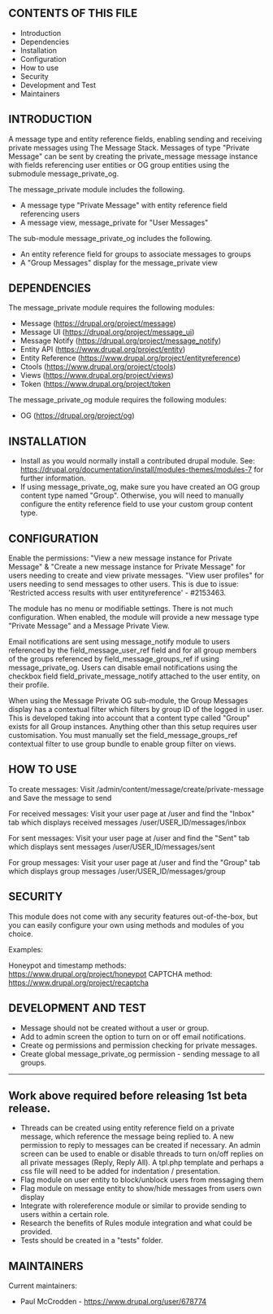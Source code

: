CONTENTS OF THIS FILE
---------------------
 * Introduction
 * Dependencies
 * Installation
 * Configuration
 * How to use
 * Security
 * Development and Test
 * Maintainers

INTRODUCTION
------------
A message type and entity reference fields, enabling sending and receiving 
private messages using The Message Stack. Messages of type "Private Message" can 
be sent by creating the private_message message instance with fields referencing 
user entities or OG group entities using the submodule message_private_og.

The message_private module includes the following.
+ A message type "Private Message" with entity reference field referencing users
+ A message view, message_private for "User Messages"

The sub-module message_private_og includes the following.
+ An entity reference field for groups to associate messages to groups
+ A "Group Messages" display for the message_private view


DEPENDENCIES
------------
The message_private module requires the following modules:
 * Message (https://drupal.org/project/message)
 * Message UI (https://drupal.org/project/message_ui)
 * Message Notify (https://drupal.org/project/message_notify)
 * Entity API (https://www.drupal.org/project/entity)
 * Entity Reference (https://www.drupal.org/project/entityreference)
 * Ctools (https://www.drupal.org/project/ctools)
 * Views (https://www.drupal.org/project/views)
 * Token (https://www.drupal.org/project/token

The message_private_og module requires the following modules:
 * OG (https://drupal.org/project/og)


INSTALLATION
------------
 * Install as you would normally install a contributed drupal module. See:
   https://drupal.org/documentation/install/modules-themes/modules-7
   for further information.
 * If using message_private_og, make sure you have created an OG group content
   type named "Group". Otherwise, you will need to manually configure the entity 
   reference field to use your custom group content type.


CONFIGURATION
-------------
Enable the permissions: 
"View a new message instance for Private Message" &
"Create a new message instance for Private Message" for users needing to create
and view private messages.
"View user profiles" for users needing to send messages to other users. This is
due to issue: 'Restricted access results with user entityreference' - #2153463.

The module has no menu or modifiable settings.  There is not much
configuration.  When enabled, the module will provide a new message type
"Private Message" and a Message Private View.

Email notifications are sent using message_notify module to users referenced by 
the field_message_user_ref field and for all group members of the groups 
referenced by field_message_groups_ref if using message_private_og. Users can
disable email notifications using the checkbox field 
field_private_message_notify attached to the user entity, on their profile.

When using the Message Private OG sub-module, the Group Messages display has
a contextual filter which filters by group ID of the logged in user. This is
developed taking into account that a content type called "Group" exists for all
Group instances. Anything other than this setup requires user customisation. You
must manually set the field_message_groups_ref contextual filter to use group
bundle to enable group filter on views.

HOW TO USE
----------
To create messages:
Visit /admin/content/message/create/private-message and Save the message to send

For received messages:
Visit your user page at /user and find the "Inbox" tab which displays received
messages /user/USER_ID/messages/inbox

For sent messages:
Visit your user page at /user and find the "Sent" tab which displays sent
messages /user/USER_ID/messages/sent

For group messages:
Visit your user page at /user and find the "Group" tab which displays group
messages /user/USER_ID/messages/group

SECURITY
--------
This module does not come with any security features out-of-the-box, but you can
easily configure your own using methods and modules of you choice.

Examples:

Honeypot and timestamp methods: https://www.drupal.org/project/honeypot
CAPTCHA method: https://www.drupal.org/project/recaptcha


DEVELOPMENT AND TEST
------------------
 * Message should not be created without a user or group.
 * Add to admin screen the option to turn on or off email notifications.
 * Create og permissions and permission checking for private messages.
 * Create global message_private_og permission - sending message to all groups.
 -------------------------------------------------------------------------------
 Work above required before releasing 1st beta release.
 -------------------------------------------------------------------------------
 * Threads can be created using entity reference field on a private message, 
   which reference the message being replied to. A new permission to reply to 
   messages can be created if necessary. An admin screen can be used to enable 
   or disable threads to turn on/off replies on all private messages (Reply, 
   Reply All). A tpl.php template and perhaps a css file will need to be added 
   for indentation / presentation.
 * Flag module on user entity to block/unblock users from messaging them
 * Flag module on message entity to show/hide messages from users own display
 * Integrate with rolereference module or similar to provide sending to users
   within a certain role.
 * Research the benefits of Rules module integration and what could be provided.
 * Tests should be created in a "tests" folder.

MAINTAINERS
-----------
Current maintainers:
 * Paul McCrodden - https://www.drupal.org/user/678774
